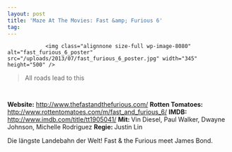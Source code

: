 ```yaml
---
layout: post
title: 'Maze At The Movies: Fast &amp; Furious 6'
tag: 
---
```



                <img class="alignnone size-full wp-image-8080" alt="fast_furious_6_poster" src="/uploads/2013/07/fast_furious_6_poster.jpg" width="345" height="500" />
<blockquote>All roads lead to this</blockquote>
<img class="alignnone size-full wp-image-5898" style="font-size: 13px; line-height: 19px;" title="movie_review_2stars" alt="" src="/uploads/2010/02/movie_review_2stars.png" width="75" height="15" />
<p><strong>Website:</strong> <a href="http://www.thefastandthefurious.com/splashpage/"><a href="http://www.thefastandthefurious.com/">http://www.thefastandthefurious.com/</a></a>
<strong>Rotten Tomatoes: </strong><a href="http://www.rottentomatoes.com/m/fast_and_furious_6/"><a href="http://www.rottentomatoes.com/m/fast_and_furious_6/">http://www.rottentomatoes.com/m/fast_and_furious_6/</a></a>
<strong>IMDB: </strong><a href="http://www.imdb.com/title/tt1905041/"><a href="http://www.imdb.com/title/tt1905041/">http://www.imdb.com/title/tt1905041/</a></a>
<strong>Mit: </strong>Vin Diesel, Paul Walker, Dwayne Johnson, Michelle Rodriguez
<strong>Regie: </strong>Justin Lin</p>
<p>Die längste Landebahn der Welt! Fast &amp; the Furious meet James Bond.</p>
            
